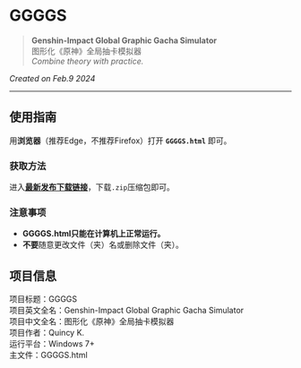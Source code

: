 # GGGGS
> **Genshin-Impact Global Graphic Gacha Simulator**   
> 图形化《原神》全局抽卡模拟器   
> *Combine theory with practice.*
  
*Created on Feb.9 2024*

***


## 使用指南
用**浏览器**（推荐Edge，不推荐Firefox）打开 **`GGGGS.html`** 即可。
### 获取方法
进入[**最新发布下载链接**](https://github.com/QuartzQuincy2019/GGGGS/releases/latest)，下载`.zip`压缩包即可。
### 注意事项
- **GGGGS.html只能在计算机上正常运行。**
- **不要**随意更改文件（夹）名或删除文件（夹）。
## 项目信息
项目标题：GGGGS  
项目英文全名：Genshin-Impact Global Graphic Gacha Simulator   
项目中文全名：图形化《原神》全局抽卡模拟器   
项目作者：Quincy K.   
运行平台：Windows 7+   
主文件：GGGGS.html
